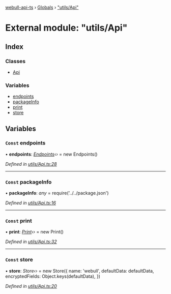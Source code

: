 [webull-api-ts](../README.md) › [Globals](../globals.md) › ["utils/Api"](_utils_api_.md)

# External module: "utils/Api"

## Index

### Classes

* [Api](../classes/_utils_api_.api.md)

### Variables

* [endpoints](_utils_api_.md#const-endpoints)
* [packageInfo](_utils_api_.md#const-packageinfo)
* [print](_utils_api_.md#const-print)
* [store](_utils_api_.md#const-store)

## Variables

### `Const` endpoints

• **endpoints**: *[Endpoints](../classes/_utils_endpoints_.endpoints.md)‹›* = new Endpoints()

*Defined in [utils/Api.ts:28](https://github.com/edmundpf/webull-api-ts/blob/6bc4094/src/utils/Api.ts#L28)*

___

### `Const` packageInfo

• **packageInfo**: *any* = require('../../package.json')

*Defined in [utils/Api.ts:16](https://github.com/edmundpf/webull-api-ts/blob/6bc4094/src/utils/Api.ts#L16)*

___

### `Const` print

• **print**: *[Print](../classes/_utils_print_.print.md)‹›* = new Print()

*Defined in [utils/Api.ts:32](https://github.com/edmundpf/webull-api-ts/blob/6bc4094/src/utils/Api.ts#L32)*

___

### `Const` store

• **store**: *Store‹›* = new Store({
	name: 'webull',
	defaultData: defaultData,
	encryptedFields: Object.keys(defaultData),
})

*Defined in [utils/Api.ts:20](https://github.com/edmundpf/webull-api-ts/blob/6bc4094/src/utils/Api.ts#L20)*
